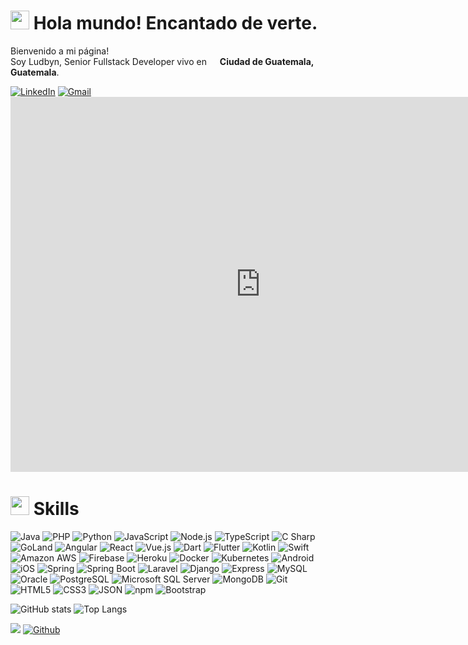 <h1><img src="https://emojis.slackmojis.com/emojis/images/1531849430/4246/blob-sunglasses.gif?1531849430" width="30"/> Hola mundo! Encantado de verte.</h1>

<p>Bienvenido a mi página! </br> Soy Ludbyn, Senior Fullstack Developer vivo en <img src="https://cdn-icons-png.flaticon.com/512/630/630607.png" width="13"/> <b>Ciudad de Guatemala, Guatemala</b></b>. </p>

<p>
  <a href="https://www.linkedin.com/in/lhmarroquin/" target="_blank"><img alt="LinkedIn" src="https://img.shields.io/badge/-lhmarroquin-0A66C2?style=flat&logo=linkedin&logoColor=white" /></a>
  <a href="mail:lhmarroquin@gmail.com" target="_blank"><img alt="Gmail" src="https://img.shields.io/badge/-lhmarroquin@gmail.com-EA4335?style=flat&logo=gmail&logoColor=white" /></a>
  <iframe
  src="https://www.credential.net/embed/7a69f322-22d0-4304-8594-5606423158ec"
  width="800"
  height="600"
  frameborder="0"
  allowfullscreen>
</iframe>
</p>

<h1><img src="https://emojis.slackmojis.com/emojis/images/1610063807/11982/matrix.gif?1610063807" width="30"/> Skills</h1>

<p>
  
  <img alt="Java" src="https://img.shields.io/badge/-Java-007396?style=flat&logo=java&logoColor=white" />  
  <img alt="PHP" src="https://img.shields.io/badge/-PHP-777BB4?style=flat&logo=php&logoColor=white" />
  <img alt="Python" src="https://img.shields.io/badge/-Python-3776AB?style=flat&logo=python&logoColor=white" />
  <img alt="JavaScript" src="https://img.shields.io/badge/-JavaScript-F7DF1E?style=flat&logo=javascript&logoColor=white" />
  <img alt="Node.js" src="https://img.shields.io/badge/-Node.js-339933?style=flat&logo=nodedotjs&logoColor=white" />
  <img alt="TypeScript" src="https://img.shields.io/badge/-TypeScript-3178C6?style=flat&logo=typescript&logoColor=white" />
  <img alt="C Sharp" src="https://img.shields.io/badge/-C Sharp-239120?style=flat&logo=csharp&logoColor=white" />
  <img alt="GoLand" src="https://img.shields.io/badge/-GoLand-00ADD8?style=flat&logo=goland&logoColor=white" />

  <img alt="Angular" src="https://img.shields.io/badge/-Angular-DD0031?style=flat&logo=angular&logoColor=white" />
  <img alt="React" src="https://img.shields.io/badge/-React-45b8d8?style=flat&logo=react&logoColor=white" />  
  <img alt="Vue.js" src="https://img.shields.io/badge/-Vue.js-4FC08D?style=flat&logo=vuedotjs&logoColor=white" />
  <img alt="Dart" src="https://img.shields.io/badge/-Dart-0175C2?style=flat&logo=dart&logoColor=white" />
  <img alt="Flutter" src="https://img.shields.io/badge/-Flutter-02569B?style=flat&logo=flutter&logoColor=white" />
  
  <img alt="Kotlin" src="https://img.shields.io/badge/-Kotlin-7F52FF?style=flat&logo=kotlin&logoColor=white" />  
  <img alt="Swift" src="https://img.shields.io/badge/-Swift-FA7343?style=flat&logo=swift&logoColor=white" /> 
  <img alt="Amazon AWS" src="https://img.shields.io/badge/-Amazon AWS-232F3E?style=flat&logo=amazonaws&logoColor=white" />
  <img alt="Firebase" src="https://img.shields.io/badge/-Firebase-FFCA28?style=flat&logo=firebase&logoColor=white" />
  
  <img alt="Heroku" src="https://img.shields.io/badge/-Heroku-430098?style=flat&logo=heroku&logoColor=white" />
  
  <img alt="Docker" src="https://img.shields.io/badge/-Docker-2496ED?style=flat&logo=docker&logoColor=white" />
  <img alt="Kubernetes" src="https://img.shields.io/badge/-Kubernetes-326CE5?style=flat&logo=kubernetes&logoColor=white" />
  
  <img alt="Android" src="https://img.shields.io/badge/-Android-3DDC84?style=flat&logo=android&logoColor=white" />
  <img alt="iOS" src="https://img.shields.io/badge/-iOS-000000?style=flat&logo=ios&logoColor=white" />
  
  <img alt="Spring" src="https://img.shields.io/badge/-Spring-6DB33F?style=flat&logo=spring&logoColor=white" />
  <img alt="Spring Boot" src="https://img.shields.io/badge/-Spring Boot-6DB33F?style=flat&logo=springboot&logoColor=white" />
  <img alt="Laravel" src="https://img.shields.io/badge/-Laravel-FF2D20?style=flat&logo=laravel&logoColor=white" />
  <img alt="Django" src="https://img.shields.io/badge/-Django-092E20?style=flat&logo=django&logoColor=white" />
  <img alt="Express" src="https://img.shields.io/badge/-Express-000000?style=flat&logo=express&logoColor=white" />
  <img alt="MySQL" src="https://img.shields.io/badge/-MySQL-4479A1?style=flat&logo=mysql&logoColor=white" />
  <img alt="Oracle" src="https://img.shields.io/badge/-Oracle-F80000?style=flat&logo=oracle&logoColor=white" />  
  <img alt="PostgreSQL" src="https://img.shields.io/badge/-PostgreSQL-4169E1?style=flat&logo=postgresql&logoColor=white" />
  <img alt="Microsoft SQL Server" src="https://img.shields.io/badge/-Microsoft SQL Server-CC2927?style=flat&logo=microsoftsqlserver&logoColor=white" />
  <img alt="MongoDB" src="https://img.shields.io/badge/-MongoDB-47A248?style=flat&logo=mongodb&logoColor=white" />
  <img alt="Git" src="https://img.shields.io/badge/-Git-F05032?style=flat&logo=git&logoColor=white" />
  <img alt="HTML5" src="https://img.shields.io/badge/-HTML5-E34F26?style=flat&logo=html5&logoColor=white" />
  <img alt="CSS3" src="https://img.shields.io/badge/-CSS3-1572B6?style=flat&logo=css3&logoColor=white" />
  <img alt="JSON" src="https://img.shields.io/badge/-JSON-000000?style=flat&logo=json&logoColor=white" />
  <img alt="npm" src="https://img.shields.io/badge/-npm-CB3837?style=flat&logo=npm&logoColor=white" />
  <img alt="Bootstrap" src="https://img.shields.io/badge/-Bootstrap-7952B3?style=flat&logo=bootstrap&logoColor=white" />
  
  
  
   
</p>
<p>
  
![GitHub stats](https://github-readme-stats.vercel.app/api?username=lhmarroquin&count_private=true&show_icons=true&include_all_commits=true&custom_title=lhmarroquin%27s%20github%20stats&hide_border=true&line_height=28)
![Top Langs](https://github-readme-stats.vercel.app/api/top-langs/?username=lhmarroquin&count_private=true&show_icons=true&include_all_commits=true&layout=compact&hide_border=true&langs_count=20)
</p>


![](https://visitor-badge.laobi.icu/badge?page_id=lhmarroquin.lhmarroquin)
[![Github](https://img.shields.io/github/followers/lhmarroquin?label=Follow&style=social)](https://github.com/lhmarroquin)






